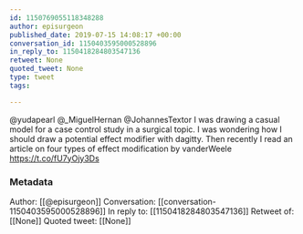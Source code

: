 ```yaml
---
id: 1150769055118348288
author: episurgeon
published_date: 2019-07-15 14:08:17 +00:00
conversation_id: 1150403595000528896
in_reply_to: 1150418284803547136
retweet: None
quoted_tweet: None
type: tweet
tags:

---
```


@yudapearl @_MiguelHernan @JohannesTextor I was drawing a casual model for a case control study in a surgical topic. I was wondering how I should draw a potential effect modifier  with dagitty.  Then recently I read an article on four types of effect modification by vanderWeele https://t.co/fU7yOjy3Ds

### Metadata

Author: [[@episurgeon]]
Conversation: [[conversation-1150403595000528896]]
In reply to: [[1150418284803547136]]
Retweet of: [[None]]
Quoted tweet: [[None]]
